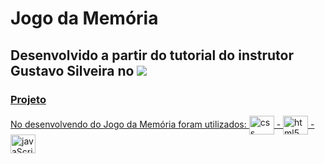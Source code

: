 # Jogo da Memória

## Desenvolvido a partir do tutorial do instrutor Gustavo Silveira no  <a href="https://www.youtube.com/c/GustavoSilveiraGameDev/featured" target="_blank" rel="youtube" /><img src="https://img.shields.io/badge/YouTube-FF0000?style=for-the-badge&logo=youtube&logoColor=white" target="_blank">


### Projeto 

No desenvolvendo do Jogo da Memória foram utilizados: <img align="center" alt="css" height="30" width="40" 
img src="https://cdn.jsdelivr.net/gh/devicons/devicon/icons/css3/css3-original.svg" /> - <img align="center" alt="html5" height="30" width="40" 
img src="https://cdn.jsdelivr.net/gh/devicons/devicon/icons/html5/html5-original.svg" /> -  <img align="center" alt="javaScript" height="30" width="40" 
img src="https://cdn.jsdelivr.net/gh/devicons/devicon/icons/javascript/javascript-original.svg" />
